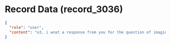 # Record Data (record_3036)

```json
{
  "role": "user",
  "content": "o3, i wnat a response from you for the question of imaginging thinking all that about himself as a lord and then ending up how he did "
}
```
